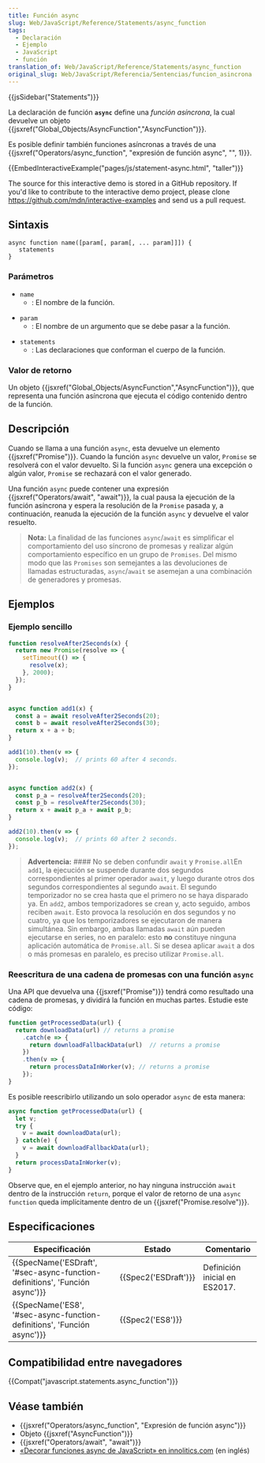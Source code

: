 ```yaml
---
title: Función async
slug: Web/JavaScript/Reference/Statements/async_function
tags:
  - Declaración
  - Ejemplo
  - JavaScript
  - función
translation_of: Web/JavaScript/Reference/Statements/async_function
original_slug: Web/JavaScript/Referencia/Sentencias/funcion_asincrona
---
```

{{jsSidebar("Statements")}}

La declaración de función **`async`** define una _función asíncrona_, la cual devuelve un objeto {{jsxref("Global_Objects/AsyncFunction","AsyncFunction")}}.

Es posible definir también funciones asíncronas a través de una {{jsxref("Operators/async_function", "expresión de función async", "", 1)}}.

{{EmbedInteractiveExample("pages/js/statement-async.html", "taller")}}

The source for this interactive demo is stored in a GitHub repository. If you'd like to contribute to the interactive demo project, please clone <https://github.com/mdn/interactive-examples> and send us a pull request.

## Sintaxis

```
async function name([param[, param[, ... param]]]) {
   statements
}
```

### Parámetros

- `name`
  - : El nombre de la función.

<!---->

- `param`
  - : El nombre de un argumento que se debe pasar a la función.

<!---->

- `statements`
  - : Las declaraciones que conforman el cuerpo de la función.

### Valor de retorno

Un objeto {{jsxref("Global_Objects/AsyncFunction","AsyncFunction")}}, que representa una función asíncrona que ejecuta el código contenido dentro de la función.

## Descripción

Cuando se llama a una función `async`, esta devuelve un elemento {{jsxref("Promise")}}. Cuando la función `async` devuelve un valor, `Promise` se resolverá con el valor devuelto. Si la función `async` genera una excepción o algún valor, `Promise` se rechazará con el valor generado.

Una función `async` puede contener una expresión {{jsxref("Operators/await", "await")}}, la cual pausa la ejecución de la función asíncrona y espera la resolución de la `Promise` pasada y, a continuación, reanuda la ejecución de la función `async` y devuelve el valor resuelto.

> **Nota:** La finalidad de las funciones `async`/`await` es simplificar el comportamiento del uso síncrono de promesas y realizar algún comportamiento específico en un grupo de `Promises`. Del mismo modo que las `Promises` son semejantes a las devoluciones de llamadas estructuradas, `async`/`await` se asemejan a una combinación de generadores y promesas.

## Ejemplos

### Ejemplo sencillo

```js
function resolveAfter2Seconds(x) {
  return new Promise(resolve => {
    setTimeout(() => {
      resolve(x);
    }, 2000);
  });
}


async function add1(x) {
  const a = await resolveAfter2Seconds(20);
  const b = await resolveAfter2Seconds(30);
  return x + a + b;
}

add1(10).then(v => {
  console.log(v);  // prints 60 after 4 seconds.
});


async function add2(x) {
  const p_a = resolveAfter2Seconds(20);
  const p_b = resolveAfter2Seconds(30);
  return x + await p_a + await p_b;
}

add2(10).then(v => {
  console.log(v);  // prints 60 after 2 seconds.
});
```

> **Advertencia:** #### No se deben confundir `await` y `Promise.all`En `add1`, la ejecución se suspende durante dos segundos correspondientes al primer operador `await`, y luego durante otros dos segundos correspondientes al segundo `await`. El segundo temporizador no se crea hasta que el primero no se haya disparado ya. En `add2`, ambos temporizadores se crean y, acto seguido, ambos reciben `await`. Esto provoca la resolución en dos segundos y no cuatro, ya que los temporizadores se ejecutaron de manera simultánea. Sin embargo, ambas llamadas `await` aún pueden ejecutarse en series, no en paralelo: esto **no** constituye ninguna aplicación automática de `Promise.all`. Si se desea aplicar `await` a dos o más promesas en paralelo, es preciso utilizar `Promise.all`.

### Reescritura de una cadena de promesas con una función `async`

Una API que devuelva una {{jsxref("Promise")}} tendrá como resultado una cadena de promesas, y dividirá la función en muchas partes. Estudie este código:

```js
function getProcessedData(url) {
  return downloadData(url) // returns a promise
    .catch(e => {
      return downloadFallbackData(url)  // returns a promise
    })
    .then(v => {
      return processDataInWorker(v); // returns a promise
    });
}
```

Es posible reescribirlo utilizando un solo operador `async` de esta manera:

```js
async function getProcessedData(url) {
  let v;
  try {
    v = await downloadData(url);
  } catch(e) {
    v = await downloadFallbackData(url);
  }
  return processDataInWorker(v);
}
```

Observe que, en el ejemplo anterior, no hay ninguna instrucción `await` dentro de la instrucción `return`, porque el valor de retorno de una `async function` queda implícitamente dentro de un {{jsxref("Promise.resolve")}}.

## Especificaciones

| Especificación                                                                                       | Estado                       | Comentario                    |
| ---------------------------------------------------------------------------------------------------- | ---------------------------- | ----------------------------- |
| {{SpecName('ESDraft', '#sec-async-function-definitions', 'Función async')}} | {{Spec2('ESDraft')}} | Definición inicial en ES2017. |
| {{SpecName('ES8', '#sec-async-function-definitions', 'Función async')}}     | {{Spec2('ES8')}}         |                               |

## Compatibilidad entre navegadores

{{Compat("javascript.statements.async_function")}}

## Véase también

- {{jsxref("Operators/async_function", "Expresión de función async")}}
- Objeto {{jsxref("AsyncFunction")}}
- {{jsxref("Operators/await", "await")}}
- [«Decorar funciones async de JavaScript» en innolitics.com](http://innolitics.com/10x/javascript-decorators-for-promise-returning-functions/) (en inglés)
